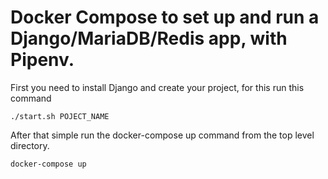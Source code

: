 # Docker Compose to set up and run a Django/MariaDB/Redis app, with Pipenv.

First you need to install Django and create your project, for this run this command

`./start.sh POJECT_NAME`

After that simple run the docker-compose up command from the top level directory.

`docker-compose up`

